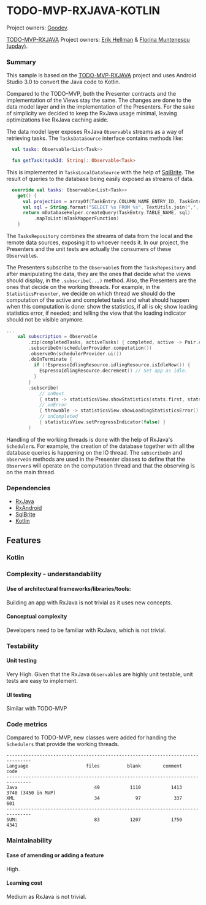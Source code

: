 # TODO-MVP-RXJAVA-KOTLIN

Project owners: [Goodev](https://github.com/goodev).

[TODO-MVP-RXJAVA](https://github.com/googlesamples/android-architecture/tree/todo-mvp-rxjava) Project owners: [Erik Hellman](https://github.com/erikhellman) & [Florina Muntenescu (upday)](https://github.com/florina-muntenescu).

### Summary

This sample is based on the [TODO-MVP-RXJAVA](https://github.com/googlesamples/android-architecture/tree/todo-mvp-rxjava) project and uses Android Studio 3.0 to convert the Java code to Kotlin.

Compared to the TODO-MVP, both the Presenter contracts and the implementation of the Views stay the same. The changes are done to the data model layer and in the implementation of the Presenters. For the sake of simplicity we decided to keep the RxJava usage minimal, leaving optimizations like RxJava caching aside.

The data model layer exposes RxJava ``Observable`` streams as a way of retrieving tasks. The ``TasksDataSource`` interface contains methods like:

```kotlin
  val tasks: Observable<List<Task>>

  fun getTask(taskId: String): Observable<Task>
```

This is implemented in ``TasksLocalDataSource`` with the help of [SqlBrite](https://github.com/square/sqlbrite). The result of queries to the database being easily exposed as streams of data.

```kotlin
  override val tasks: Observable<List<Task>>
    get() {
      val projection = arrayOf(TaskEntry.COLUMN_NAME_ENTRY_ID, TaskEntry.COLUMN_NAME_TITLE, TaskEntry.COLUMN_NAME_DESCRIPTION, TaskEntry.COLUMN_NAME_COMPLETED)
      val sql = String.format("SELECT %s FROM %s", TextUtils.join(",", projection), TaskEntry.TABLE_NAME)
      return mDatabaseHelper.createQuery(TaskEntry.TABLE_NAME, sql)
          .mapToList(mTaskMapperFunction)
    }
```

The ``TasksRepository`` combines the streams of data from the local and the remote data sources, exposing it to whoever needs it. In our project, the Presenters and the unit tests are actually the consumers of these ``Observable``s.

The Presenters subscribe to the ``Observable``s from the ``TasksRepository`` and after manipulating the data, they are the ones that decide what the views should display, in the ``.subscribe(...)`` method. Also, the Presenters are the ones that decide on the working threads. For example, in the ``StatisticsPresenter``, we decide on which thread we should do the computation of the active and completed tasks and what should happen when this computation is done: show the statistics, if all is ok; show loading statistics error, if needed; and telling the view that the loading indicator should not be visible anymore.

```kotlin
...
    val subscription = Observable
        .zip(completedTasks, activeTasks) { completed, active -> Pair.create(active, completed) }
        .subscribeOn(schedulerProvider.computation())
        .observeOn(schedulerProvider.ui())
        .doOnTerminate {
          if (!EspressoIdlingResource.idlingResource.isIdleNow()) {
            EspressoIdlingResource.decrement() // Set app as idle.
          }
        }
        .subscribe(
            // onNext
            { stats -> statisticsView.showStatistics(stats.first, stats.second) },
            // onError
            { throwable -> statisticsView.showLoadingStatisticsError() },
            // onCompleted
            { statisticsView.setProgressIndicator(false) }
        )
```

Handling of the working threads is done with the help of RxJava's `Scheduler`s. For example, the creation of the database together with all the database queries is happening on the IO thread. The `subscribeOn` and `observeOn` methods are used in the Presenter classes to define that the `Observer`s will operate on the computation thread and that the observing is on the main thread.

### Dependencies

* [RxJava](https://github.com/ReactiveX/RxJava)
* [RxAndroid](https://github.com/ReactiveX/RxAndroid)
* [SqlBrite](https://github.com/square/sqlbrite)
* [Kotlin](https://kotlinlang.org)


## Features

### Kotlin

### Complexity - understandability

#### Use of architectural frameworks/libraries/tools:

Building an app with RxJava is not trivial as it uses new concepts.

#### Conceptual complexity

Developers need to be familiar with RxJava, which is not trivial.

### Testability

#### Unit testing

Very High. Given that the RxJava ``Observable``s are highly unit testable, unit tests are easy to implement.

#### UI testing

Similar with TODO-MVP

### Code metrics

Compared to TODO-MVP, new classes were added for handing the ``Schedulers`` that provide the working threads.

```
-------------------------------------------------------------------------------
Language                     files          blank        comment           code
-------------------------------------------------------------------------------
Java                            49           1110           1413           3740 (3450 in MVP)
XML                             34             97            337            601
-------------------------------------------------------------------------------
SUM:                            83           1207           1750           4341

```
### Maintainability

#### Ease of amending or adding a feature

High.

#### Learning cost

Medium as RxJava is not trivial.
